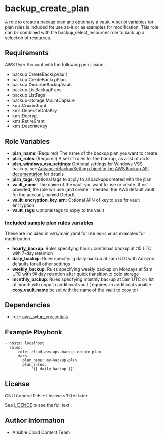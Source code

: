 backup_create_plan
==================

A role to create a backup plan and optionally a vault. A set of variables for plan rules is included for use as-is or as examples for modification. This role can be combined with the backup_select_resources role to back up a selection of resources.

Requirements
------------

AWS User Account with the following permission:

* backup:CreateBackupVault
* backup:CreateBackupPlan
* backup:DescribeBackupVault
* backup:ListBackupPlans
* backup:ListTags
* backup-storage:MountCapsule
* kms:CreateGrant
* kms:GenerateDataKey
* kms:Decrypt
* kms:RetireGrant
* kms:DescribeKey

Role Variables
--------------

* **plan_name**: (Required) The name of the backup plan you want to create
* **plan_rules**: (Required) A set of rules for the backup, as a list of dicts
* **plan_windows_vss_settings**: Optional settings for Windows VSS backup, see [AdvancedBackupSetting object in the AWS Backup API documentation](https://docs.aws.amazon.com/aws-backup/latest/devguide/API_AdvancedBackupSetting.html) for details
* **plan_tags**: Optional tags to apply to all backups created with the plan
* **vault_name**: The name of the vault you want to use or create. If not provided, the role will use (and create if needed) the AWS default vault for the account, named Default.
* **vault_encryption_key_arn**: Optional ARN of key to use for vault encryption
* **vault_tags**: Optional tags to apply to the vault

### Included sample plan rules variables
These are included in vars/main.yaml for use as-is or as examples for modification.

* **hourly_backup**: Rules specifying hourly continous backup at :15 UTC with 7-day retention
* **daily_backup**: Rules specifying daily backup at 5am UTC with Amazon defaults for all other settings
* **weekly_backup**: Rules specifying weekly backup on Mondays at 5am UTC with 90 day retention after quick transition to cold storage
* **monthly_backup**: Rules specifying monthly backup at 5am UTC on 1st of month with copy to additional vault (requires an additional variable **copy_vault_name** be set with the name of the vault to copy to)


Dependencies
------------

* role: [aws_setup_credentials](../aws_setup_credentials/README.md)

Example Playbook
----------------

    - hosts: localhost
      roles:
        - role: cloud.aws_ops.backup_create_plan
          vars:
            plan_name: my-backup-plan
            plan_rules:
              - "{{ daily_backup }}"

License
-------

GNU General Public License v3.0 or later

See [LICENCE](https://github.com/ansible-collections/cloud.aws_ops/blob/main/LICENSE) to see the full text.

Author Information
------------------

* Ansible Cloud Content Team
